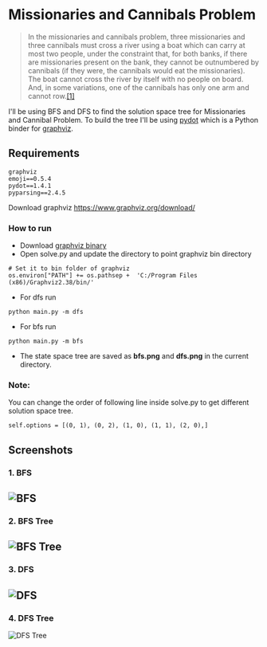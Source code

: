 # Missionaries and Cannibals Problem 

> In the missionaries and cannibals problem, three missionaries and three cannibals must cross a river using a boat which can carry at most two people, under the constraint that, for both banks, if there are missionaries present on the bank, they cannot be outnumbered by cannibals (if they were, the cannibals would eat the missionaries). The boat cannot cross the river by itself with no people on board. And, in some variations, one of the cannibals has only one arm and cannot row.[[1]](https://en.wikipedia.org/wiki/Missionaries_and_cannibals_problem#cite_note-PressmanSingmaster-1)

I'll be using BFS and DFS to find the solution space tree for Missionaries and Cannibal Problem. To build the tree I'll be using [pydot](https://github.com/pydot/pydot) which is a Python binder for [graphviz](https://www.graphviz.org/download/).

## Requirements
```
graphviz
emoji==0.5.4
pydot==1.4.1
pyparsing==2.4.5
```

Download graphviz https://www.graphviz.org/download/

### How to run

 - Download [graphviz binary](https://www.graphviz.org/download/) 
 - Open solve.py and  update  the directory to point graphviz bin directory
```
# Set it to bin folder of graphviz
os.environ["PATH"] += os.pathsep +  'C:/Program Files (x86)/Graphviz2.38/bin/'
``` 
 - For dfs run
```
python main.py -m dfs
  ``` 
  
 - For bfs run
 ```
python main.py -m bfs
  ``` 
 - The state space tree are saved as **bfs.png** and **dfs.png** in the current directory.

### Note:
You can change the order of following line inside solve.py to get different solution space tree. 
```
self.options = [(0, 1), (0, 2), (1, 0), (1, 1), (2, 0),]
```

## Screenshots
### 1. BFS
![BFS](https://github.com/sarangbishal/Missionaries-and-Cannibals-Problem/blob/master/assets/solutionbfs.JPG)
---

### 2. BFS Tree
![BFS Tree](https://github.com/sarangbishal/Missionaries-and-Cannibals-Problem/blob/master/assets/bfs.png)
---

### 3. DFS
![DFS](https://github.com/sarangbishal/Missionaries-and-Cannibals-Problem/blob/master/assets/solution1.JPG)
---

### 4. DFS Tree
![DFS Tree](https://github.com/sarangbishal/Missionaries-and-Cannibals-Problem/blob/master/assets/dfs.png)
